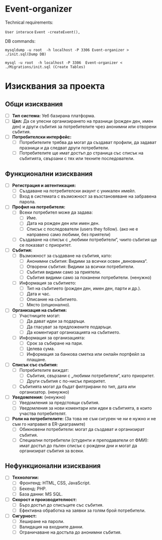 # Event-organizer

Technical requirements:

  ```User interace```
```Event -createEvent(),```

DB commands:

```mysqldump -u root  -h localhost -P 3306 Event-organizer > ./init.sql(Dump DB)```

```mysql -u root  -h localhost -P 3306  Event-organizer < ./Migrations/init.sql (Create Tables)```

# Изисквания за проекта

## Общи изисквания

- [ ] **Тип система:** Уеб базирана платформа.
- [ ] **Цел:** Да се улесни организирането на празници (рожден ден, имен ден) и други събития за потребителите чрез анонимни или отворени събития.
- [ ] **Потребителски интерфейс:**
  - [ ] Потребителите трябва да могат да създават профили, да задават празници и да следват други потребители.
  - [ ] Потребителите ще имат достъп до страница със списък на събитията, свързани с тях или техните последователи.

## Функционални изисквания

- [ ] **Регистрация и автентикация:**
  - [ ] Създаване на потребителски акаунт с уникален имейл.
  - [ ] Вход в системата с възможност за възстановяване на забравена парола.

- [ ] **Профил на потребителя:**
  - [ ] Всеки потребител може да задава:
    - [ ] Име.
    - [ ] Дата на рожден ден или имен ден.
    - [ ] Списък с последователи (users they follow). (ако не е направено само любими, без приятели)
  - [ ] Създаване на списък с „любими потребители“, чиито събития ще се показват с приоритет.

- [ ] **Събития:**
  - [ ] Възможност за създаване на събития, като:
    - [ ] Анонимни събития: Видими за всички освен „виновника“.
    - [ ] Отворени събития: Видими за всички потребители.
    - [ ] Събития видими само за приятели.
    - [ ] Събития видими само за поканени потребители. (ненужно)
  - [ ] Информация за събитието:
    - [ ] Тип на събитието (рожден ден, имен ден, парти и др.).
    - [ ] Дата и час.
    - [ ] Описание на събитието.
    - [ ] Място (опционално).

- [ ] **Организация на събития:**
  - [ ] Участниците могат:
    - [ ] Да дават идеи за подаръци.
    - [ ] Да гласуват за предложените подаръци.
    - [ ] Да коментират организацията на събитието.
  - [ ] Информация за организацията:
    - [ ] Срок за събиране на пари.
    - [ ] Целева сума.
    - [ ] Информация за банкова сметка или онлайн портфейл за плащане.

- [ ] **Списък със събития:**
  - [ ] Потребителите виждат:
    - [ ] Събития, свързани с „любими потребители“, като приоритет.
    - [ ] Други събития с по-нисък приоритет.
  - [ ] Събитията могат да бъдат филтрирани по тип, дата или организатор. (ненужно)

- [ ] **Уведомления:** (ненужно)
  - [ ] Уведомления за предстоящи събития.
  - [ ] Уведомления за нови коментари или идеи в събитията, в които участва потребителят.

- [ ] **Роли на потребителите:** (За това не съм сигурен че ни е нужно и не съм го направил в ER-диаграмите)
  - [ ] Обикновени потребители: могат да създават и организират събития.
  - [ ] Специални потребители (студенти и преподаватели от ФМИ): имат достъп до пълен списък с рождени дни и могат да организират събития за всеки.

## Нефункционални изисквания

- [ ] **Технологии:**
  - [ ] Фронтенд: HTML, CSS, JavaScript.
  - [ ] Бекенд: PHP.
  - [ ] База данни: MS SQL.

- [ ] **Скорост и производителност:**
  - [ ] Бърз достъп до списъците със събития.
  - [ ] Ефективна обработка на заявки за голям брой потребители.

- [ ] **Сигурност:**
  - [ ] Хеширане на пароли.
  - [ ] Валидация на входните данни.
  - [ ] Ограничаване на достъпа до анонимни събития.
